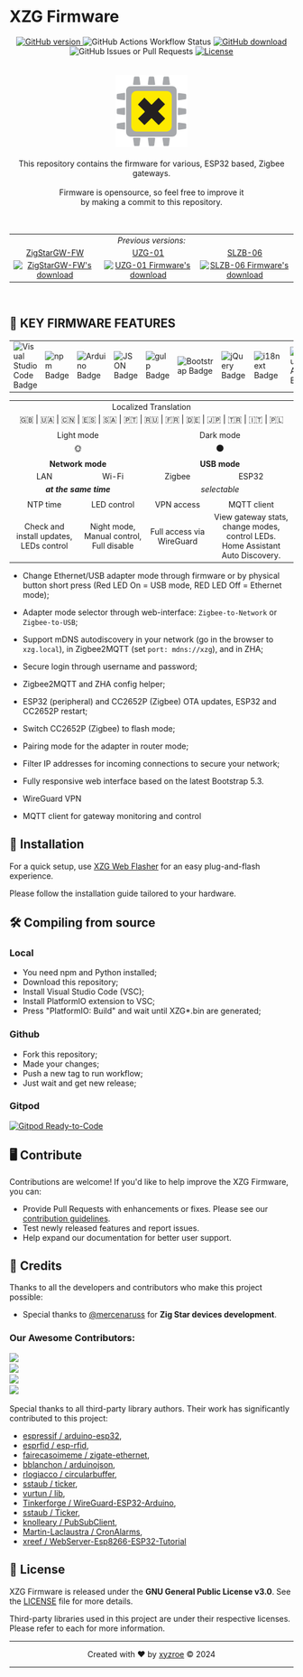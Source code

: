 # XZG Firmware
<div align="center"> 
<a href="https://github.com/xyzroe/xzg/releases">
  <img src="https://img.shields.io/github/release/xyzroe/xzg.svg" alt="GitHub version">
</a>
<img src="https://img.shields.io/github/actions/workflow/status/xyzroe/XZG/build_release_push" alt="GitHub Actions Workflow Status">
<a href="https://github.com/xyzroe/xzg/releases/latest">
  <img src="https://img.shields.io/github/downloads/xyzroe/xzg/total.svg" alt="GitHub download">
</a>
<img src="https://img.shields.io/github/issues/xyzroe/XZG" alt="GitHub Issues or Pull Requests">
<a href="LICENSE">
  <img src="https://img.shields.io/github/license/xyzroe/xzg.svg" alt="License">
</a>
</div>
<div align="center"> 
<br><br>
<img src="src/websrc/img/logo.svg" width="128" height="128" alt="XZG logo">
<br><br>
This repository contains the firmware for various, ESP32 based, Zigbee gateways.<br><br>
Firmware is opensource, so feel free to improve it <br> by making a commit to this repository. 
</div>
<br><br> 
<table width="40%" align="center">
<tr align="center">
 <td colspan="3"><i>Previous versions:</i></td>
</tr>
  <tr align="center">
    <td><a href="https://github.com/xyzroe/ZigStarGW-FW/releases/latest">ZigStarGW-FW</a></td>
    <td><a href="https://github.com/mercenaruss/uzg-firmware/releases/latest">UZG-01</a></td>
    <td><a href="https://github.com/smlight-dev/slzb-06-firmware/releases/">SLZB-06</a></td>
  </tr>
  <tr align="center">
    <td><a href="https://github.com/xyzroe/ZigStarGW-FW/releases/latest"><img src="https://img.shields.io/github/downloads/xyzroe/ZigStarGW-FW/total.svg" alt="ZigStarGW-FW's download"></a></td>
    <td><a href="https://github.com/mercenaruss/uzg-firmware/releases/latest"><img src="https://img.shields.io/github/downloads/mercenaruss/uzg-firmware/total.svg" alt="UZG-01 Firmware's download"></a></td>
    <td><a href="https://github.com/smlight-dev/slzb-06-firmware/releases/latest"><img src="https://img.shields.io/github/downloads/smlight-dev/slzb-06-firmware/total.svg" alt="SLZB-06 Firmware's download"></a></td>
  </tr>
</table>
<br> 

## 🍓 KEY FIRMWARE FEATURES

<table align="center" width=60%>
<tr>
    <td><img src="https://img.shields.io/badge/Visual%20Studio%20Code-007ACC?logo=visualstudiocode&logoColor=fff&style=plastic" alt="Visual Studio Code Badge"></td>
    <td><img src="https://img.shields.io/badge/npm-CB3837?logo=npm&logoColor=fff&style=plastic" alt="npm Badge"></td>
    <td><img src="https://img.shields.io/badge/Arduino-00878F?logo=arduino&logoColor=fff&style=plastic" alt="Arduino Badge"></td>
    <td><img src="https://img.shields.io/badge/JSON-000?logo=json&logoColor=fff&style=plastic" alt="JSON Badge"></td>
    <td><img src="https://img.shields.io/badge/gulp-CF4647?logo=gulp&logoColor=fff&style=plastic" alt="gulp Badge"></td>
    <td><img src="https://img.shields.io/badge/Bootstrap-7952B3?logo=bootstrap&logoColor=fff&style=plastic" alt="Bootstrap Badge"></td>
    <td><img src="https://img.shields.io/badge/jQuery-0769AD?logo=jquery&logoColor=fff&style=plastic" alt="jQuery Badge"></td>
    <td><img src="https://img.shields.io/badge/i18next-26A69A?logo=i18next&logoColor=fff&style=plastic" alt="i18next Badge"></td>
    <td><img src="https://img.shields.io/badge/GitHub%20Actions-2088FF?logo=githubactions&logoColor=fff&style=plastic" alt="GitHub Actions Badge"></td>
</tr>
</table>
<table align="center" width=80%>
<tr><td colspan="4" align="center">Localized Translation</td></tr>
<tr><td colspan="4" align="center">🇬🇧 | 🇺🇦 | 🇨🇳 | 🇪🇸 | 🇸🇦 | 🇵🇹 | 🇷🇺 | 🇫🇷 | 🇩🇪 | 🇯🇵 | 🇹🇷 | 🇮🇹 | 🇵🇱</td></tr>
<tr><td colspan="4"></td></tr>
<tr align="center"><td colspan="2">Light mode</td><td colspan="2">Dark mode</td></tr>
<tr align="center"><td colspan="2">🌞</td><td colspan="2">🌑</td></tr>
<tr align="center"><td colspan="2"></td><td colspan="2"></td></tr>
<tr align="center"><td colspan="2"><b>Network mode</b></td><td colspan="2"><b>USB mode</b></td></tr>
<tr align="center"><td>LAN</td><td>Wi-Fi</td><td>Zigbee</td><td>ESP32</td></tr>
<tr align="center"><td colspan="2"><i><b>at the same time</b></i></td><td colspan="2"><i>selectable</i></td></tr>
<tr><td colspan="4"></td></tr>
<tr align="center"><td>NTP time</td><td>LED control</td><td>VPN access</td><td>MQTT client</td></tr>
<tr align="center"><td>Check and install updates, LEDs control</td><td>Night mode, Manual control, Full disable</td><td>Full access via WireGuard</td><td>View gateway stats, change modes, control LEDs. <br> Home Assistant Auto Discovery.</td></tr>
</table>


- Change Ethernet/USB adapter mode through firmware or by physical button short press (Red LED On = USB mode, RED LED Off = Ethernet mode);
- Adapter mode selector through web-interface: `Zigbee-to-Network` or `Zigbee-to-USB`;
- Support mDNS autodiscovery in your network (go in the browser to `xzg.local`), in Zigbee2MQTT (set `port: mdns://xzg`), and in ZHA;
- Secure login through username and password;
- Zigbee2MQTT and ZHA config helper;

- ESP32 (peripheral) and CC2652P (Zigbee) OTA updates, ESP32  and CC2652P restart;
- Switch CC2652P (Zigbee) to flash mode;
- Pairing mode for the adapter in router mode;
  
- Filter IP addresses for incoming connections to secure your network;
- Fully responsive web interface based on the latest Bootstrap 5.3.
- WireGuard VPN
- MQTT client for gateway monitoring and control

## 🚀 Installation

For a quick setup, use [XZG Web Flasher](https://xzg.xyzroe.cc/) for an easy plug-and-flash experience.

Please follow the installation guide tailored to your hardware.

## 🛠️ Compiling from source

### Local

- You need npm and Python installed;
- Download this repository;
- Install Visual Studio Code (VSC);
- Install PlatformIO extension to VSC;
- Press "PlatformIO: Build" and wait until XZG*.bin are generated;

### Github
 - Fork this repository;
 - Made your changes;
 - Push a new tag to run workflow;
 - Just wait and get new release;
  
### Gitpod
[![Gitpod Ready-to-Code](https://img.shields.io/badge/Gitpod-Ready--to--Code-blue?logo=gitpod)](https://github.com/xyzroe/xzg)

## 🖥️ Contribute

Contributions are welcome! If you'd like to help improve the XZG Firmware, you can:

- Provide Pull Requests with enhancements or fixes. Please see our [contribution guidelines](CONTRIBUTING.md).
- Test newly released features and report issues.
- Help expand our documentation for better user support.

## 🎉 Credits 

Thanks to all the developers and contributors who make this project possible:

- Special thanks to [@mercenaruss](https://github.com/mercenaruss/) for **Zig Star devices development**.

### Our Awesome Contributors:

<a href="https://github.com/xyzroe/XZG/graphs/contributors"><img src="https://contrib.rocks/image?repo=xyzroe/XZG" /></a><br>
<a href="https://github.com/xyzroe/ZigStarGW-FW/graphs/contributors"><img src="https://contrib.rocks/image?repo=xyzroe/ZigStarGW-FW" /></a><br>
<a href="https://github.com/mercenaruss/uzg-firmware/graphs/contributors"><img src="https://contrib.rocks/image?repo=mercenaruss/uzg-firmware" /></a><br>
<a href="https://github.com/smlight-dev/slzb-06-firmware/graphs/contributors"><img src="https://contrib.rocks/image?repo=smlight-dev/slzb-06-firmware" /></a>


Special thanks to all third-party library authors. Their work has significantly contributed to this project:

- [espressif / arduino-esp32](https://github.com/espressif/arduino-esp32), 
- [esprfid / esp-rfid](https://github.com/esprfid/esp-rfid), 
- [fairecasoimeme / zigate-ethernet](https://github.com/fairecasoimeme/ZiGate-Ethernet), 
- [bblanchon / arduinojson](https://github.com/bblanchon/ArduinoJson), 
- [rlogiacco / circularbuffer](https://github.com/rlogiacco/CircularBuffer), 
- [sstaub / ticker](https://github.com/sstaub/Ticker), 
- [vurtun / lib](https://github.com/vurtun/lib),
- [Tinkerforge / WireGuard-ESP32-Arduino](https://github.com/Tinkerforge/WireGuard-ESP32-Arduino),  
- [sstaub / Ticker](https://github.com/sstaub/Ticker),
- [knolleary / PubSubClient](https://github.com/knolleary/pubsubclient),
- [Martin-Laclaustra / CronAlarms](https://github.com/Martin-Laclaustra/CronAlarms),
- [xreef / WebServer-Esp8266-ESP32-Tutorial](https://github.com/xreef/WebServer-Esp8266-ESP32-Tutorial)


## 📄 License

XZG Firmware is released under the **GNU General Public License v3.0**. See the [LICENSE](LICENSE) file for more details.

Third-party libraries used in this project are under their respective licenses. Please refer to each for more information.

---

<div align="center"> Created with &#x2764;&#xFE0F; by <a href="https://xyzroe.cc/">xyzroe</a> © 2024</div>

---